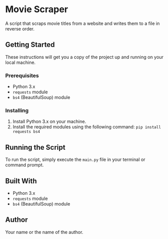 # Movie Scraper

A script that scraps movie titles from a website and writes them to a file in reverse order.

## Getting Started

These instructions will get you a copy of the project up and running on your local machine.

### Prerequisites

- Python 3.x
- `requests` module
- `bs4` (BeautifulSoup) module

### Installing

1. Install Python 3.x on your machine.
2. Install the required modules using the following command:
`pip install requests bs4`

## Running the Script

To run the script, simply execute the `main.py` file in your terminal or command prompt.

## Built With

- Python 3.x
- `requests` module
- `bs4` (BeautifulSoup) module

## Author

Your name or the name of the author.
